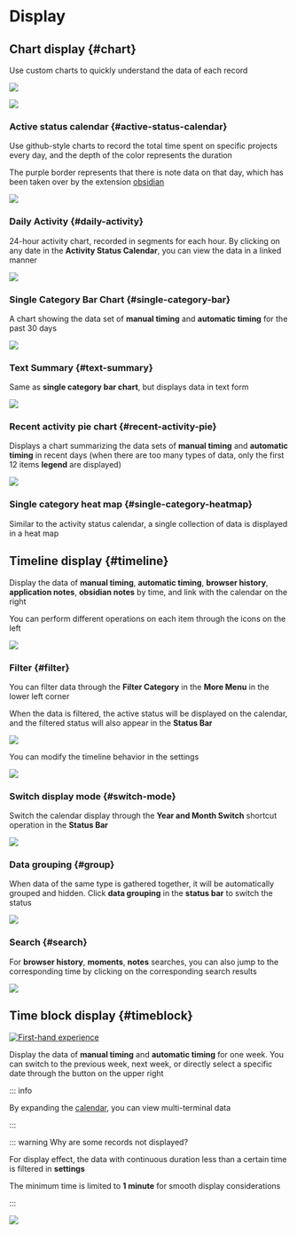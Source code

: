 # Display

## Chart display {#chart}

Use custom charts to quickly understand the data of each record

![](https://cdn.jsdelivr.net/gh/shion-app/docs/src/public/assets/en/overview/overview.png)

![](https://cdn.jsdelivr.net/gh/shion-app/docs/src/public/assets/en/overview/overview2.png)

### Active status calendar {#active-status-calendar}

Use github-style charts to record the total time spent on specific projects every day, and the depth of the color represents the duration

The purple border represents that there is note data on that day, which has been taken over by the extension [obsidian](./obsidian.md)

![](https://cdn.jsdelivr.net/gh/shion-app/docs/src/public/assets/en/overview/active-status-calendar.png)

### Daily Activity {#daily-activity}

24-hour activity chart, recorded in segments for each hour. By clicking on any date in the **Activity Status Calendar**, you can view the data in a linked manner

![](https://cdn.jsdelivr.net/gh/shion-app/docs/src/public/assets/en/overview/daily-activity.png)

### Single Category Bar Chart {#single-category-bar}

A chart showing the data set of **manual timing** and **automatic timing** for the past 30 days

![](https://cdn.jsdelivr.net/gh/shion-app/docs/src/public/assets/en/overview/single-category-bar.png)

### Text Summary {#text-summary}

Same as **single category bar chart**, but displays data in text form

![](https://cdn.jsdelivr.net/gh/shion-app/docs/src/public/assets/en/overview/text-summary.png)

### Recent activity pie chart {#recent-activity-pie}

Displays a chart summarizing the data sets of **manual timing** and **automatic timing** in recent days (when there are too many types of data, only the first 12 items **legend** are displayed)

![](https://cdn.jsdelivr.net/gh/shion-app/docs/src/public/assets/en/overview/recent-activity-pie.png)

### Single category heat map {#single-category-heatmap}

Similar to the activity status calendar, a single collection of data is displayed in a heat map

## Timeline display {#timeline}

Display the data of **manual timing**, **automatic timing**, **browser history**, **application notes**, **obsidian notes** by time, and link with the calendar on the right

You can perform different operations on each item through the icons on the left

![](https://cdn.jsdelivr.net/gh/shion-app/docs/src/public/assets/en/timeline/timeline.png)

### Filter {#filter}

You can filter data through the **Filter Category** in the **More Menu** in the lower left corner

When the data is filtered, the active status will be displayed on the calendar, and the filtered status will also appear in the **Status Bar**

![](https://cdn.jsdelivr.net/gh/shion-app/docs/src/public/assets/en/timeline/filter.png)

You can modify the timeline behavior in the settings

![](https://cdn.jsdelivr.net/gh/shion-app/docs/src/public/assets/en/timeline/behavior.png)

### Switch display mode {#switch-mode}

Switch the calendar display through the **Year and Month Switch** shortcut operation in the **Status Bar**

![](https://cdn.jsdelivr.net/gh/shion-app/docs/src/public/assets/en/timeline/switch-mode.png)

### Data grouping {#group}

When data of the same type is gathered together, it will be automatically grouped and hidden. Click **data grouping** in the **status bar** to switch the status

![](https://cdn.jsdelivr.net/gh/shion-app/docs/src/public/assets/en/timeline/group.png)

### Search {#search}

For **browser history**, **moments**, **notes** searches, you can also jump to the corresponding time by clicking on the corresponding search results

![](https://cdn.jsdelivr.net/gh/shion-app/docs/src/public/assets/en/timeline/search.png)

## Time block display {#timeblock}

[![First-hand experience](https://img.shields.io/badge/%E6%8A%A2%E5%85%88%E4%BD%93%E9%AA%8C-%237246de)](/en/guide/early-access)

Display the data of **manual timing** and **automatic timing** for one week. You can switch to the previous week, next week, or directly select a specific date through the button on the upper right

::: info

By expanding the [calendar](./calendar.md), you can view multi-terminal data

:::

::: warning Why are some records not displayed?

For display effect, the data with continuous duration less than a certain time is filtered in **settings**

The minimum time is limited to **1 minute** for smooth display considerations

:::

![](https://cdn.jsdelivr.net/gh/shion-app/docs/src/public/assets/en/timeblock/timeblock.png)
